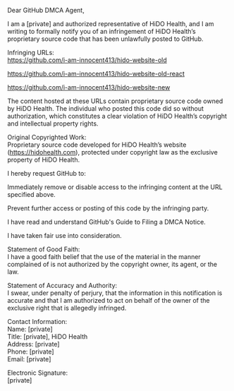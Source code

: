 Dear GitHub DMCA Agent,

I am a [private] and authorized representative of HiDO Health, and I am writing to formally notify you of an infringement of HiDO Health’s proprietary source code that has been unlawfully posted to GitHub.

Infringing URLs:  
https://github.com/i-am-innocent413/hido-website-old

https://github.com/i-am-innocent413/hido-website-old-react

https://github.com/i-am-innocent413/hido-website-new

The content hosted at these URLs contain proprietary source code owned by HiDO Health. The individual who posted this code did so without authorization, which constitutes a clear violation of HiDO Health’s copyright and intellectual property rights.

Original Copyrighted Work:  
Proprietary source code developed for HiDO Health’s website (https://hidohealth.com), protected under copyright law as the exclusive property of HiDO Health.

I hereby request GitHub to:

Immediately remove or disable access to the infringing content at the URL specified above.

Prevent further access or posting of this code by the infringing party.

I have read and understand GitHub's Guide to Filing a DMCA Notice.

I have taken fair use into consideration.

Statement of Good Faith:  
I have a good faith belief that the use of the material in the manner complained of is not authorized by the copyright owner, its agent, or the law.

Statement of Accuracy and Authority:  
I swear, under penalty of perjury, that the information in this notification is accurate and that I am authorized to act on behalf of the owner of the exclusive right that is allegedly infringed. 

Contact Information:  
Name: [private]  
Title: [private], HiDO Health  
Address: [private]  
Phone: [private]  
Email: [private]  

Electronic Signature:  
[private]  

